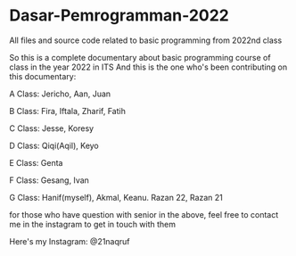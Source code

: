 # Dasar-Pemrogramman-2022
All files and source code related to basic programming from 2022nd class

So this is a complete documentary about basic programming course of class in the year 2022 in ITS
And this is the one who's been contributing on this documentary:

A Class: Jericho, Aan, Juan

B Class: Fira, Iftala, Zharif, Fatih

C Class: Jesse, Koresy

D Class: Qiqi(Aqil), Keyo

E Class: Genta

F Class: Gesang, Ivan

G Class: Hanif(myself), Akmal, Keanu. Razan 22, Razan 21

for those who have question with senior in the above, 
feel free to contact me in the instagram to get in touch with them

Here's my Instagram: @21naqruf
